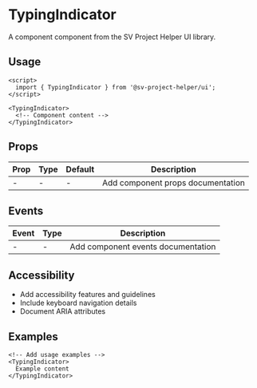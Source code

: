 # TypingIndicator

A component component from the SV Project Helper UI library.

## Usage

```svelte
<script>
  import { TypingIndicator } from '@sv-project-helper/ui';
</script>

<TypingIndicator>
  <!-- Component content -->
</TypingIndicator>
```

## Props

| Prop | Type | Default | Description |
|------|------|---------|-------------|
| - | - | - | Add component props documentation |

## Events

| Event | Type | Description |
|-------|------|-------------|
| - | - | Add component events documentation |

## Accessibility

- Add accessibility features and guidelines
- Include keyboard navigation details
- Document ARIA attributes

## Examples

```svelte
<!-- Add usage examples -->
<TypingIndicator>
  Example content
</TypingIndicator>
```